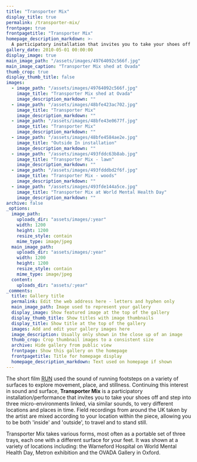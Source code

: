 ```yaml
---
title: "Transporter Mix"
display_title: true
permalink: /transporter-mix/
frontpage: true
frontpagetitle: "Transporter Mix"
homepage_description_markdown: >-
  A participatory installation that invites you to take your shoes off and step into three micro-environments linked, via audio, to very different locations and places in time. 
gallery_date: 2010-05-01 00:00:00
display_image: true
main_image_path: "/assets/images/49764092c566f.jpg"
main_image_caption: "Transporter Mix shed at Ovada"
thumb_crop: true
display_thumb_title: false
images:
  - image_path: "/assets/images/49764092c566f.jpg"
    image_title: "Transporter Mix shed at Ovada"
    image_description_markdown: ""
  - image_path: "/assets/images/48bfe423ac702.jpg"
    image_title: "Transporter Mix"
    image_description_markdown: ""
  - image_path: "/assets/images/48bfe43e0677f.jpg"
    image_title: "Transporter Mix"
    image_description_markdown: ""
  - image_path: "/assets/images/48bfe4584ae2e.jpg"
    image_title: "Outside In installation"
    image_description_markdown: ""
  - image_path: "/assets/images/493fddc63b8ab.jpg"
    image_title: "Transporter Mix - lawn"
    image_description_markdown: ""
  - image_path: "/assets/images/493fdddbd2f6f.jpg"
    image_title: "Transporter Mix - woods"
    image_description_markdown: ""
  - image_path: "/assets/images/493fde144a5ce.jpg"
    image_title: "Transporter Mix at World Mental Health Day"
    image_description_markdown: ""
archive: false
_options:
  image_path:
    uploads_dir: "assets/images/:year"
    width: 1200
    height: 1200
    resize_style: contain
    mime_type: image/jpeg
  main_image_path:
    uploads_dir: "assets/images/:year"
    width: 1200
    height: 1200
    resize_style: contain
    mime_type: image/jpeg
  content:
    uploads_dir: "assets/:year"
_comments:
  title: Gallery title
  permalink: Edit the web address here - letters and hyphen only
  main_image_path: Image used to represent your gallery
  display_image: Show featured image at the top of the gallery
  display_thumb_title: Show titles with image thumbnails
  display_title: Show title at the top of the gallery
  images: Add and edit your gallery images here
  image_description: Usually only shown in the close up of an image
  thumb_crop: Crop thumbnail images to a consistent size
  archive: Hide gallery from public view
  frontpage: Show this gallery on the homepage
  frontpagetitle: Title for homepage display
  homepage_description_markdown: Text used on homepage if shown
---
```


The short film <a href="/run/">RUN</a> used the sound of running footsteps on a variety of surfaces  to explore movement, place, and stillness. Continuing this interest in sound and surface, <strong>Transporter Mix</strong> is a participatory installation/performance that invites you to take your shoes off and step into three micro-environments linked, via similar sounds, to very different locations and places in time. Field recordings from around the UK taken by the artist are mixed according to your location within the piece, allowing you to be both 'inside' and 'outside', to travel and to stand still.

Transporter Mix takes various forms, most often as a portable set of three trays, each one with a different surface for your feet. It was shown at a variety of locations including: the Warneford Hospital on World Mental Health Day, Metron exhibition and the OVADA Gallery in Oxford.
